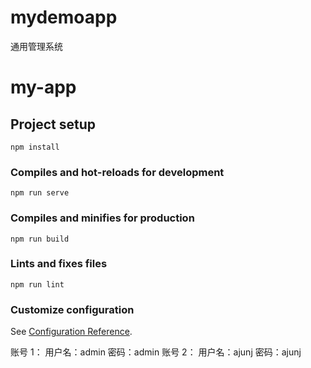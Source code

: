 # mydemoapp
通用管理系统
# my-app

## Project setup

```
npm install
```

### Compiles and hot-reloads for development

```
npm run serve
```

### Compiles and minifies for production

```
npm run build
```

### Lints and fixes files

```
npm run lint
```

### Customize configuration

See [Configuration Reference](https://cli.vuejs.org/config/).

<!-- 登录账号 -->

账号 1：
用户名：admin
密码：admin
账号 2：
用户名：ajunj
密码：ajunj
